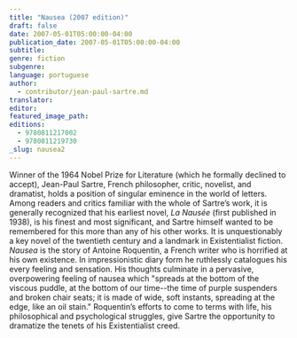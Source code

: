 ```yaml
---
title: "Nausea (2007 edition)"
draft: false
date: 2007-05-01T05:00:00-04:00
publication_date: 2007-05-01T05:00:00-04:00
subtitle:
genre: fiction
subgenre:
language: portuguese
author:
  - contributor/jean-paul-sartre.md
translator:
editor:
featured_image_path:
editions:
  - 9780811217002
  - 9780811219730
_slug: nausea2
---
```


Winner of the 1964 Nobel Prize for Literature (which he formally declined to accept), Jean-Paul Sartre, French philosopher, critic, novelist, and dramatist, holds a position of singular eminence in the world of letters. Among readers and critics familiar with the whole of Sartre’s work, it is generally recognized that his earliest novel, _La Nausée_ (first published in 1938), is his finest and most significant, and Sartre himself wanted to be remembered for this more than any of his other works. It is unquestionably a key novel of the twentieth century and a landmark in Existentialist fiction. _Nausea_ is the story of Antoine Roquentin, a French writer who is horrified at his own existence. In impressionistic diary form he ruthlessly catalogues his every feeling and sensation. His thoughts culminate in a pervasive, overpowering feeling of nausea which "spreads at the bottom of the viscous puddle, at the bottom of our time--the time of purple suspenders and broken chair seats; it is made of wide, soft instants, spreading at the edge, like an oil stain." Roquentin’s efforts to come to terms with life, his philosophical and psychological struggles, give Sartre the opportunity to dramatize the tenets of his Existentialist creed.

